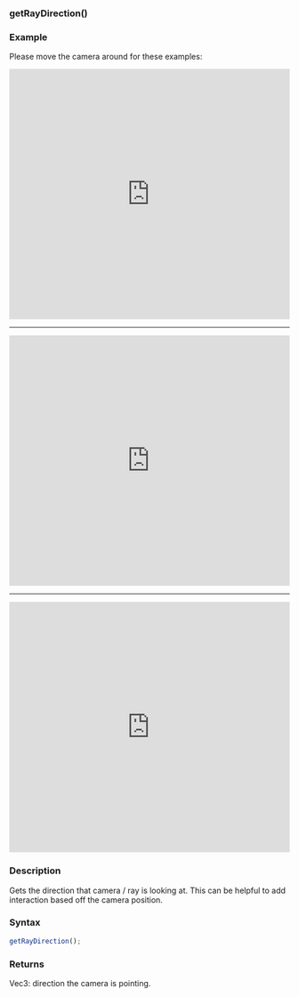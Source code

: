 ### getRayDirection()

### Example
Please move the camera around for these examples:

<iframe width="100%" height="450px" src="https://shaderpark.netlify.com/sculpture/-M34NXj2s1l6RZ0FCoEX?example=true&embed=true" frameborder="0"></iframe>

---

<iframe width="100%" height="450px" src="https://shaderpark.netlify.com/sculpture/-M34MTCgYZrkZnOXzQDp?example=true&embed=true" frameborder="0"></iframe>

---

<iframe width="100%" height="450px" src="https://shaderpark.netlify.com/sculpture/-M34Lkhyt1074TVBCjz1?example=true&embed=true" frameborder="0"></iframe>

### Description
Gets the direction that camera / ray is looking at. This can be helpful to add interaction based off the camera position.

### Syntax
```js
getRayDirection();
```

### Returns
Vec3: direction the camera is pointing.